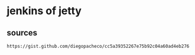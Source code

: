 # jenkins of jetty

## sources

```txt
https://gist.github.com/diegopacheco/cc5a39352267e75b92c04a60ad4eb276
```
